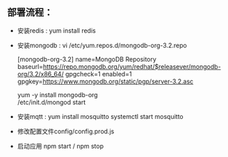 部署流程：
---
* 安装redis : yum install redis
* 安装mongodb : 
    vi /etc/yum.repos.d/mongodb-org-3.2.repo 
    
    [mongodb-org-3.2]
    name=MongoDB Repository
    baseurl=https://repo.mongodb.org/yum/redhat/$releasever/mongodb-org/3.2/x86_64/
    gpgcheck=1
    enabled=1
    gpgkey=https://www.mongodb.org/static/pgp/server-3.2.asc
    
    yum -y install mongodb-org  
    /etc/init.d/mongod start
* 安装mqtt : yum install mosquitto   systemctl start mosquitto
* 修改配置文件config/config.prod.js   
* 启动应用 npm start / npm stop
